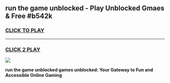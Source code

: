 
## run the game unblocked - Play Unblocked Gmaes & Free #b542k
<h3>
<a href="https://premium.freeplayer.one?title=run_the_game_unblocked&ref=03M">CLICK TO PLAY</a></h3>
<hr>

<h3>
<a href="https://premium.freeplayer.one?title=run_the_game_unblocked&ref=03M">CLICK 2 PLAY</a>
  
</h3>

<a href="https://premium.freeplayer.one?title=run_the_game_unblocked&ref=03M"><img src="https://clearcache.store/games.png"></a>


**run the game unblocked games unblocked: Your Gateway to Fun and Accessible Online Gaming**

